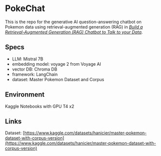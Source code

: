 # PokeChat
This is the repo for the generative AI question-answering chatbot on Pokemon data using retrieval-augmented generation (RAG) in 
[*Build a Retrieval-Augmented Generation (RAG) Chatbot to Talk to your Data*](https://medium.com/p/2beb2457851a/edit). 

## Specs
* LLM: Mistral 7B
* embedding model: voyage 2 from Voyage AI
* vector DB: Chroma DB
* framework: LangChain
* dataset: Master Pokemon Dataset and Corpus

## Environment
Kaggle Notebooks with GPU T4 x2

## Links
Dataset: [https://www.kaggle.com/datasets/hanicier/master-pokemon-dataset-with-corpus-version](https://www.kaggle.com/datasets/hanicier/master-pokemon-dataset-with-corpus-version)
